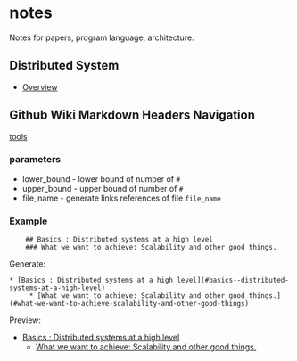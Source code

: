 # notes
Notes for papers, program language, architecture.

## Distributed System

* [Overview](https://github.com/CodingYue/notes/wiki/Distributed-System-Overview)

## Github Wiki Markdown Headers Navigation

[tools](https://github.com/CodingYue/notes/blob/master/generate_link_ref_tool.py)

### parameters

* lower_bound - lower bound of number of `#` 
* upper_bound - upper bound of number of `#`
* file_name - generate links references of file `file_name`

### Example

```
    ## Basics : Distributed systems at a high level
    ### What we want to achieve: Scalability and other good things.
```

Generate:
```
* [Basics : Distributed systems at a high level](#basics--distributed-systems-at-a-high-level)
	 * [What we want to achieve: Scalability and other good things.](#what-we-want-to-achieve-scalability-and-other-good-things)
```

Preview:

* [Basics : Distributed systems at a high level](https://github.com/CodingYue/notes/wiki/Distributed-System-Overview#basics--distributed-systems-at-a-high-level)
    * [What we want to achieve: Scalability and other good things.](https://github.com/CodingYue/notes/wiki/Distributed-System-Overview#what-we-want-to-achieve-scalability-and-other-good-things)

